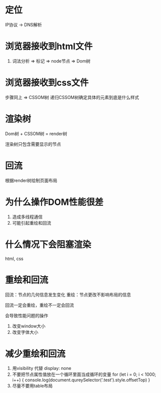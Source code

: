 <!-- 上 -->
# 定位
IP协议 -> DNS解析



<!-- 下 -->
# 浏览器接收到html文件
1. 词法分析 => 标记 => node节点 => Dom树

# 浏览器接收到css文件
步骤同上 => CSSOM树
递归CSSOM树确定具体的元素到底是什么样式


# 渲染树
Dom树 + CSSOM树 = render树

渲染树只包含需要显示的节点

# 回流
根据render树绘制页面布局

# 为什么操作DOM性能很差
1. 造成多线程通信
2. 可能引起重绘和回流

# 什么情况下会阻塞渲染
html, css
<script src=""></script>

# 重绘和回流
回流：节点的几何信息发生变化
重绘：节点更改不影响布局的信息

回流一定会重绘，重绘不一定会回流

会导致性能问题的操作
1. 改变window大小
2. 改变字体大小

# 减少重绘和回流
1. 用visibility 代替 display: none
2. 不要把节点属性值放在一个循环里面当成循环的变量
for (let i = 0; i < 1000; i++) {
  console.log(document.qureySelector('.test').style.offsetTop)
}
3. 尽量不要用table布局

